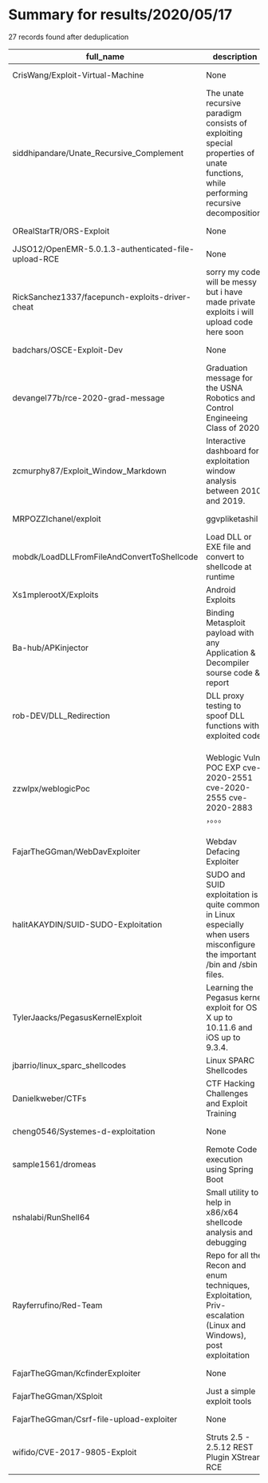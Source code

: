 
# Summary for results/2020/05/17
    
27 records found after deduplication

| full_name | description | html_url | matched_list | matched_count | pushed_at | size | stargazers_count | language | forks_count | vul_ids |
|------------------------------------------------------|--------------------------------------------------------------------------------------------------------------------------------------|-------------------------------------------------------------------------|-----------------------------------------------------------------------------|-----------------|---------------------------|--------|--------------------|------------|---------------|-----------------------------------------------------|
| CrisWang/Exploit-Virtual-Machine | None | https://github.com/CrisWang/Exploit-Virtual-Machine | ['exploit'] | 1 | 2020-05-17 14:24:02+00:00 | 32024 | 13 | C | 28 | [] |
| siddhipandare/Unate_Recursive_Complement | The unate recursive paradigm consists of exploiting special properties of unate functions, while performing recursive decomposition. | https://github.com/siddhipandare/Unate_Recursive_Complement | ['exploit'] | 1 | 2020-05-17 21:49:34+00:00 | 17 | 0 | Python | 0 | [] |
| ORealStarTR/ORS-Exploit | None | https://github.com/ORealStarTR/ORS-Exploit | ['exploit'] | 1 | 2020-05-17 20:32:06+00:00 | 0 | 0 | | 0 | [] |
| JJSO12/OpenEMR-5.0.1.3-authenticated-file-upload-RCE | None | https://github.com/JJSO12/OpenEMR-5.0.1.3-authenticated-file-upload-RCE | ['rce'] | 1 | 2020-05-17 18:27:35+00:00 | 2 | 0 | Python | 0 | [] |
| RickSanchez1337/facepunch-exploits-driver-cheat | sorry my code will be messy but i have made private exploits i will upload code here soon | https://github.com/RickSanchez1337/facepunch-exploits-driver-cheat | ['exploit'] | 1 | 2020-05-17 17:45:53+00:00 | 0 | 0 | | 0 | [] |
| badchars/OSCE-Exploit-Dev | None | https://github.com/badchars/OSCE-Exploit-Dev | ['exploit'] | 1 | 2020-05-17 16:31:50+00:00 | 3 | 0 | Python | 0 | [] |
| devangel77b/rce-2020-grad-message | Graduation message for the USNA Robotics and Control Engineeing Class of 2020 | https://github.com/devangel77b/rce-2020-grad-message | ['rce'] | 1 | 2020-05-17 15:26:59+00:00 | 4 | 0 | Python | 0 | [] |
| zcmurphy87/Exploit_Window_Markdown | Interactive dashboard for exploitation window analysis between 2010 and 2019. | https://github.com/zcmurphy87/Exploit_Window_Markdown | ['exploit'] | 1 | 2020-05-17 15:12:10+00:00 | 491 | 0 | | 0 | [] |
| MRPOZZIchanel/exploit | ggvpliketashil | https://github.com/MRPOZZIchanel/exploit | ['exploit'] | 1 | 2020-05-17 12:20:30+00:00 | 0 | 0 | | 0 | [] |
| mobdk/LoadDLLFromFileAndConvertToShellcode | Load DLL or EXE file and convert to shellcode at runtime | https://github.com/mobdk/LoadDLLFromFileAndConvertToShellcode | ['shellcode'] | 1 | 2020-05-17 11:50:32+00:00 | 51 | 5 | | 1 | [] |
| Xs1mplerootX/Exploits | Android Exploits | https://github.com/Xs1mplerootX/Exploits | ['exploit'] | 1 | 2020-05-17 09:10:32+00:00 | 8 | 0 | Shell | 0 | [] |
| Ba-hub/APKinjector | Binding Metasploit payload with any Application & Decompiler sourse code & report | https://github.com/Ba-hub/APKinjector | ['metasploit module OR metasploit payload', 'metasploit module OR payload'] | 2 | 2020-05-17 03:37:47+00:00 | 5 | 0 | Shell | 3 | [] |
| rob-DEV/DLL_Redirection | DLL proxy testing to spoof DLL functions with exploited code | https://github.com/rob-DEV/DLL_Redirection | ['exploit'] | 1 | 2020-05-17 12:32:48+00:00 | 33 | 0 | C++ | 0 | [] |
| zzwlpx/weblogicPoc | Weblogic Vuln POC EXP cve-2020-2551 cve-2020-2555 cve-2020-2883 ，。。。 | https://github.com/zzwlpx/weblogicPoc | ['cve poc'] | 1 | 2020-05-17 12:07:01+00:00 | 49104 | 58 | Python | 22 | ['CVE-2020-2551', 'CVE-2020-2555', 'CVE-2020-2883'] |
| FajarTheGGman/WebDavExploiter | Webdav Defacing Exploiter | https://github.com/FajarTheGGman/WebDavExploiter | ['exploit'] | 1 | 2020-05-17 05:51:44+00:00 | 15 | 1 | Shell | 1 | [] |
| halitAKAYDIN/SUID-SUDO-Exploitation | SUDO and SUID exploitation is quite common in Linux especially when users misconfigure the important /bin and /sbin files. | https://github.com/halitAKAYDIN/SUID-SUDO-Exploitation | ['exploit'] | 1 | 2020-05-17 17:23:56+00:00 | 9 | 0 | | 0 | [] |
| TylerJaacks/PegasusKernelExploit | Learning the Pegasus kernel exploit for OS X up to 10.11.6 and iOS up to 9.3.4. | https://github.com/TylerJaacks/PegasusKernelExploit | ['exploit'] | 1 | 2020-05-17 00:56:19+00:00 | 32 | 1 | | 1 | [] |
| jbarrio/linux_sparc_shellcodes | Linux SPARC Shellcodes | https://github.com/jbarrio/linux_sparc_shellcodes | ['shellcode'] | 1 | 2020-05-17 15:37:19+00:00 | 44 | 0 | Assembly | 0 | [] |
| Danielkweber/CTFs | CTF Hacking Challenges and Exploit Training | https://github.com/Danielkweber/CTFs | ['exploit'] | 1 | 2020-05-17 12:23:20+00:00 | 3 | 0 | Python | 0 | [] |
| cheng0546/Systemes-d-exploitation | None | https://github.com/cheng0546/Systemes-d-exploitation | ['exploit'] | 1 | 2020-05-17 00:39:57+00:00 | 1299 | 0 | C | 0 | [] |
| sample1561/dromeas | Remote Code execution using Spring Boot | https://github.com/sample1561/dromeas | ['remote code execution'] | 1 | 2020-05-17 12:21:38+00:00 | 92 | 0 | Java | 0 | [] |
| nshalabi/RunShell64 | Small utility to help in x86/x64 shellcode analysis and debugging | https://github.com/nshalabi/RunShell64 | ['shellcode'] | 1 | 2020-05-17 20:18:09+00:00 | 22662 | 3 | C++ | 5 | [] |
| Rayferrufino/Red-Team | Repo for all the Recon and enum techniques, Exploitation, Priv-escalation (Linux and Windows), post exploitation | https://github.com/Rayferrufino/Red-Team | ['exploit'] | 1 | 2020-05-17 04:09:20+00:00 | 15097 | 16 | Python | 5 | [] |
| FajarTheGGman/KcfinderExploiter | None | https://github.com/FajarTheGGman/KcfinderExploiter | ['exploit'] | 1 | 2020-05-17 06:04:31+00:00 | 135 | 1 | Go | 1 | [] |
| FajarTheGGman/XSploit | Just a simple exploit tools | https://github.com/FajarTheGGman/XSploit | ['exploit'] | 1 | 2020-05-17 05:54:57+00:00 | 122 | 2 | Shell | 4 | [] |
| FajarTheGGman/Csrf-file-upload-exploiter | None | https://github.com/FajarTheGGman/Csrf-file-upload-exploiter | ['exploit'] | 1 | 2020-05-17 05:53:59+00:00 | 3 | 1 | HTML | 3 | [] |
| wifido/CVE-2017-9805-Exploit | Struts 2.5 - 2.5.12 REST Plugin XStream RCE | https://github.com/wifido/CVE-2017-9805-Exploit | ['cve-2', 'exploit', 'rce'] | 3 | 2020-05-17 13:37:04+00:00 | 3 | 0 | nan | 0 | ['CVE-2017-9805'] |
